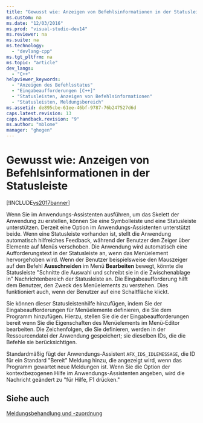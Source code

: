 ```yaml
---
title: "Gewusst wie: Anzeigen von Befehlsinformationen in der Statusleiste"
ms.custom: na
ms.date: "12/03/2016"
ms.prod: "visual-studio-dev14"
ms.reviewer: na
ms.suite: na
ms.technology: 
  - "devlang-cpp"
ms.tgt_pltfrm: na
ms.topic: "article"
dev_langs: 
  - "C++"
helpviewer_keywords: 
  - "Anzeigen des Befehlsstatus"
  - "Eingabeaufforderungen [C++]"
  - "Statusleisten, Anzeigen von Befehlsinformationen"
  - "Statusleisten, Meldungsbereich"
ms.assetid: de895cbe-61ee-46bf-9787-76b247527d6d
caps.latest.revision: 13
caps.handback.revision: "9"
ms.author: "mblome"
manager: "ghogen"
---
```

# Gewusst wie: Anzeigen von Befehlsinformationen in der Statusleiste
[!INCLUDE[vs2017banner](../assembler/inline/includes/vs2017banner.md)]

Wenn Sie im Anwendungs\-Assistenten ausführen, um das Skelett der Anwendung zu erstellen, können Sie eine Symbolleiste und eine Statusleiste unterstützen.  Derzeit eine Option im Anwendungs\-Assistenten unterstützt beide.  Wenn eine Statusleiste vorhanden ist, stellt die Anwendung automatisch hilfreiches Feedback, während der Benutzer den Zeiger über Elemente auf Menüs verschoben.  Die Anwendung wird automatisch eine Aufforderungstext in der Statusleiste an, wenn das Menüelement hervorgehoben wird.  Wenn der Benutzer beispielsweise den Mauszeiger auf den Befehl **Ausschneiden** im Menü **Bearbeiten** bewegt, könnte die Statusleiste "Schnitte die Auswahl und schreibt sie in die Zwischenablage in" Nachrichtenbereich der Statusleiste an.  Die Eingabeaufforderung hilft dem Benutzer, den Zweck des Menüelements zu verstehen.  Dies funktioniert auch, wenn der Benutzer auf eine Schaltfläche klickt.  
  
 Sie können dieser Statusleistenhilfe hinzufügen, indem Sie der Eingabeaufforderungen für Menüelemente definieren, die Sie dem Programm hinzufügen.  Hierzu, stellen Sie die der Eingabeaufforderungen bereit wenn Sie die Eigenschaften des Menüelements im Menü\-Editor bearbeiten.  Die Zeichenfolgen, die Sie definieren, werden in der Ressourcendatei der Anwendung gespeichert; sie dieselben IDs, die die Befehle sie berücksichtigen.  
  
 Standardmäßig fügt der Anwendungs\-Assistent `AFX_IDS_IDLEMESSAGE`, die ID für ein Standard "Bereit" Meldung hinzu, die angezeigt wird, wenn das Programm gewartet neue Meldungen ist.  Wenn Sie die Option der kontextbezogenen Hilfe im Anwendungs\-Assistenten angeben, wird die Nachricht geändert zu "für Hilfe, F1 drücken."  
  
## Siehe auch  
 [Meldungsbehandlung und \-zuordnung](../mfc/message-handling-and-mapping.md)